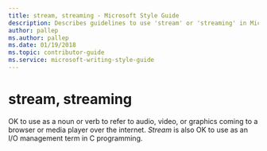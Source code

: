 ```yaml
---
title: stream, streaming - Microsoft Style Guide
description: Describes guidelines to use 'stream' or 'streaming' in Microsoft documents.
author: pallep
ms.author: pallep
ms.date: 01/19/2018
ms.topic: contributor-guide
ms.service: microsoft-writing-style-guide
---
```


# stream, streaming

OK to use as a noun or verb to refer to audio, video, or graphics coming to a browser or media player over the internet. *Stream* is also OK to use as an I/O management term in C programming.
